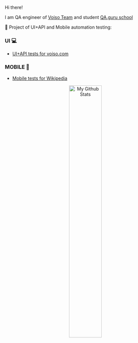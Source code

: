 Hi there!


I am QA engineer of [Voiso Team](https://voiso.com/) and student [QA.guru school](https://qa.guru/)

:notebook:	Project of UI+API and Mobile automation testing:

### UI :computer: 
- [UI+API tests for voiso.com]([https://github.com/Kashtos90/plarium_web](https://github.com/0yanna/qaguru_diploma))

### MOBILE :iphone:
- [Mobile tests for Wikipedia]([https://github.com/Kashtos90/mobile-tests/tree/22hw](https://github.com/0yanna/qaguru_diploma_mobile))
  

<p align="center">
<a><img width="45%"   alt="My Github Stats" src="https://github-readme-stats.vercel.app/api?username=0yanna&show_icons=true&line_height=20&icon_color=1CC074&include_all_commits=true&theme=buefy&hide_border=true"/></a>
  
  
  
